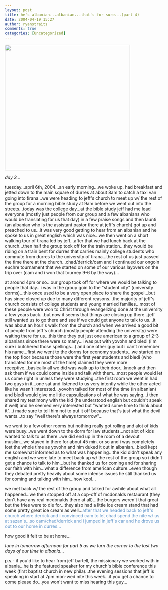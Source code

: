 ```yaml
---
layout: post
title: he's albanian...albanian...that's for sure...(part 4)
date: 2004-04-19 15:27
author: ryanstraits
comments: true
categories: [Uncategorized]
---
```

<em><a href="http://i.xanga.com/bluestarmorning/thesearethethingswearefightingfor-final.jpg" target="_new"><img src="http://i.xanga.com/bluestarmorning/t/thesearethethingswearefightingfor-final.jpg" alt="" width="400" border="0" /></a></em>

<em>day 3...</em>

tuesday...april 6th, 2004...an early morning...we woke up, had breakfast and jetted down to the main square of durres at about 8am to catch a taxi van going into tirana...we were heading to jeff's church to meet up w/ the rest of the group for a morning bible study at 9am before we went out into the streets...today was the college day...at the bible study jeff had me lead everyone (mostly just people from our group and a few albanians who would be translating for us that day) in a few praise songs and then launti (an albanian who is the assistant pastor there at jeff's church) got up and preached to us...it was very good getting to hear from an albanian and he spoke to us in great english which was nice...we then went on a short walking tour of tirana led by jeff...after that we had lunch back at the church...then half the group took off for the train station...they would be riding on a train bent for durres that carries mainly college students who commute from durres to the university of tirana...the rest of us just passed the time there at the church...chad/derrick/cam and i continued our ongoin euchre tournament that we started on some of our various layovers on the trip over (cam and i won that tourney 9-6 by the way)...

at around 4pm or so...our group took off for where we would be talking to people that day...i was in the group goin to the "student city" (university dorms)...this once used to be a very open place to share the gospel...but has since closed up due to many different reasons...the majority of jeff's church consists of college students and young married families...most of these people were won to Christ through evangelizing done at the university a few years back...but now it seems that things are closing up there...jeff still wanted us to go there and see if we could get anyone to talk to us...it was about an hour's walk from the church and when we arrived a good bit of people from jeff's church (mostly people attending the university) were waiting there for us...this time they put just one american to a group of 2-3 albanians since there were so many...i was put with yovohn and bledi (i'm sure i butchered those spellings...) and one other guy but i can't remember his name...first we went to the dorms for economy students...we started on the top floor because those were the first year students and bledi (who translated for me most of the time) claimed they were more receptive...basically all we did was walk up to their door...knock and then ask them if we could come inside and talk with them...most people would let us come right in unless they were studying...the first room we went in had two guys in it...one sat and listened to us very intently while the other acted like he wasn't interested...yovohn talked for most of the time (in albanian) and bledi would give me little capsulizations of what he was saying...i then shared my testimony with the kid (he understood english but couldn't speak it well) and he seemed very interested but "wanted some time to think about it"...i made sure to tell him not to put it off because that's just what the devil wants...to say "well there's always tomorrow"...

we went to a few other rooms but nothing really got rolling and alot of kids were busy...we went down to the dorm for law students...not alot of kids wanted to talk to us there...we did end up in the room of a devout muslim...we stayed in there for about 45 min. or so and i was completely lost the whole time as yovohn and him duked it out in albanian...bledi kept me somewhat informed as to what was happening...the kid didn't speak any english and we were late to meet back up w/ the rest of the group so i didn't get a chance to talk to him...but he thanked us for coming and for sharing our faith with him...what a difference from american culture...even though they debated pretty heavily about some intense issues he still thanked us for coming and talking with him...how kool...

we met back w/ the rest of the group and talked for awhile about what all happened...we then stopped off at a cop-off of mcdonalds restaurant (they don't have any real mcdonalds there at all)...the burgers weren't that great but the fries were to die for...they also had a little ice cream stand that had some pretty great ice cream as well...<span style="color:#6699cc;">after that we headed back to jeff's church where derrick and i convinced cam to let chad spend the nite w/ us at sazan's...so cam/chad/derrick and i jumped in jeff's car and he drove us out to our home in durres...</span>

how good it felt to be at home...

<em>tune in tomorrow afternoon for part 5 as we turn the corner to the last two days of our time in albania...</em>

p.s.- if you'd like to hear from jeff bartell, the missionary we worked with in albania...he is the featured speaker for my church's bible conference this week (first baptist church in new phila)...the evening sessions that jeff is speaking in start at 7pm mon-wed nite this week...if you get a chance to come please do...you won't want to miss hearing this guy...
